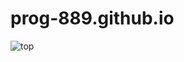 # prog-889.github.io
![top](https://user-images.githubusercontent.com/119587700/208270061-41ce1966-9340-4ca7-9c65-65d564655db2.png)

